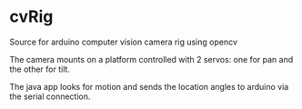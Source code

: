 # cvRig
Source for arduino computer vision camera rig using opencv

The camera mounts on a platform controlled with 2 servos: one for pan and the other for tilt.

The java app looks for motion and sends the location angles to arduino via the serial connection.

